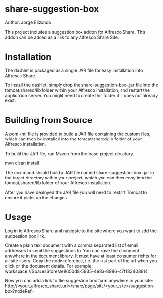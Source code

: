 share-suggestion-box
====================

Author: Jorge Elizondo

This project includes a suggestion box addon for Alfresco Share. This addon can be added as a link to any Alfresco Share Site. 

Installation
====================

The dashlet is packaged as a single JAR file for easy installation into Alfresco Share.

To install the dashlet, simply drop the share-suggestion-box-<version>.jar file into the tomcat/shared/lib folder within your Alfresco installation, and restart the application server. You might need to create this folder if it does not already exist.

Building from Source
====================

A pom.xml file is provided to build a JAR file containing the custom files, which can then be installed into the tomcat/shared/lib folder of your Alfresco installation.

To build the JAR file, run Maven from the base project directory.

mvn clean install

The command should build a JAR file named share-suggestion-box-<version>.jar in the target directory within your project, which you can then copy into the tomcat/shared/lib folder of your Alfresco installation.

After you have deployed the JAR file you will need to restart Tomcat to ensure it picks up the changes.

Usage
====================

Log in to Alfresco Share and navigate to the site where you want to add the suggestion box link.

Create a plain text document with a comma separated list of email addresses to send the suggestions to. You can save the document anywhere in the document library. It must have at least consumer rights for all site users. Copy the node reference, i.e. the last part of the url when you click on the document details. For example: workspace://SpacesStore/ae8650d8-5935-4e86-8986-47f183408814

Now you can add a link to the suggestion box form anywhere in your site: http://<your_alfresco_share_url>/share/page/site/<your_site>/suggestion-box?nodeRef=<copied node reference>

